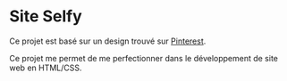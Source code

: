 # Site Selfy

Ce projet est basé sur un design trouvé sur [Pinterest](https://www.pinterest.fr/pin/584060645399933727/).

Ce projet me permet de me perfectionner dans le développement de site web en HTML/CSS.

